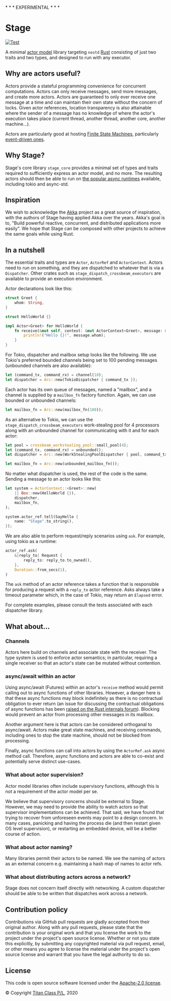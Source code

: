 \* \* \* EXPERIMENTAL \* \* \*

# Stage
[![Test](https://github.com/titanclass/stage/actions/workflows/test.yml/badge.svg)](https://github.com/titanclass/stage/actions/workflows/test.yml)

A minimal [actor model](https://en.wikipedia.org/wiki/Actor_model) library targeting `nostd` [Rust](https://www.rust-lang.org/) 
consisting of just two traits and two types, and designed to run with any executor.

## Why are actors useful?

Actors provide a stateful programming convenience for concurrent computations. Actors can only receive messages, send more messages, 
and create more actors. Actors are guaranteed to only ever receive one message at a time and can maintain their own state
without the concern of locks. Given actor references, location transparency is also attainable where the sender of a message
has no knowledge of where the actor's execution takes place (current thread, another thread, another core, another machine...).

Actors are particularly good at hosting [Finite State Machines](https://en.wikipedia.org/wiki/Finite-state_machine), particularly
[event-driven ones](http://christopherhunt-software.blogspot.com/2021/02/event-driven-finite-state-machines.html).

## Why Stage?

Stage's core library `stage_core` provides a minimal set of types and traits required
to sufficiently express an actor model, and no more. The resulting actors should then
be able to run on [the popular async runtimes](https://rust-lang.github.io/async-book/08_ecosystem/00_chapter.html#popular-async-runtimes) available, including tokio and async-std.

## Inspiration

We wish to acknowledge the [Akka](https://akka.io/) project as a great source of inspiration, with the authors of Stage 
having applied Akka over the years. Akka's goal is to, "Build powerful reactive, concurrent, and distributed applications more easily".
We hope that Stage can be composed with other projects to achieve the same goals while using Rust.

## In a nutshell

The essential traits and types are `Actor`, `ActorRef` and `ActorContext`. Actors need to run on something, and they are dispatched
to whatever that is via a `Dispatcher`. Other crates such as `stage_dispatch_crossbeam_executors` are available to provide an
execution environment.

Actor declarations look like this:

```rust
struct Greet {
    whom: String,
}

struct HelloWorld {}

impl Actor<Greet> for HelloWorld {
    fn receive(&mut self, context: &mut ActorContext<Greet>, message: &Greet) {
        println!("Hello {}!", message.whom);
    }
}
```

For Tokio, dispatcher and mailbox setup looks like the following. We use Tokio's preferred bounded channels being 
set to 100 pending messages (unbounded channels are also available):

```rust
let (command_tx, command_rx) = channel(10);
let dispatcher = Arc::new(TokioDispatcher { command_tx });
```

Each actor has its own queue of messages, named a "mailbox", and a channel is supplied by a `mailbox_fn` factory function. 
Again, we can use bounded or unbounded channels:

```rust
let mailbox_fn = Arc::new(mailbox_fn(100));
```

As an alternative to Tokio, we can use the `stage_dispatch_crossbeam_executors` work-stealing pool for 4 processors 
along with an unbounded channel for communicating with it and for each actor:

```rust
let pool = crossbeam_workstealing_pool::small_pool(4);
let (command_tx, command_rx) = unbounded();
let dispatcher = Arc::new(WorkStealingPoolDispatcher { pool, command_tx });

let mailbox_fn = Arc::new(unbounded_mailbox_fn());
```

No matter what dispatcher is used, the rest of the code is the same. Sending a message to an actor looks like this:

```rust
let system = ActorContext::<Greet>::new(
    || Box::new(HelloWorld {}),
    dispatcher,
    mailbox_fn,
);

system.actor_ref.tell(SayHello {
    name: "Stage".to_string(),
});
```

We are also able to perform request/reply scenarios using `ask`. For example, using tokio as a runtime:

```rust
actor_ref.ask(
    &|reply_to| Request {
        reply_to: reply_to.to_owned(),
    },
    Duration::from_secs(1),
)
```

The `ask` method of an actor reference takes a function that is responsible for producing a request 
with a `reply_to` actor reference. Asks always take a timeout parameter which, in the case of Tokio,
may return an `Elapsed` error.

For complete examples, please consult the tests associated with each dispatcher library.

## What about...

### Channels

Actors here build on channels and associate state with the receiver. The type system is used
to enforce actor semantics; in particular, requiring a single receiver so that an actor's
state can be mutated without contention.

### async/await within an actor

Using async/await (Futures) within an actor's `receive` method would permit calling out to async
functions of other libraries. However, a danger here is that these async functions may block 
indefinitely as there is no contractual obligation to ever return (an issue for discussing the
contractual obligations of async functions has been 
[raised on the Rust internals forum](https://internals.rust-lang.org/t/future-and-its-assurance-of-completion/14542)).
Blocking would prevent an actor from processing other messages in its mailbox.

Another argument here is that actors can be considered orthoganal to async/await. Actors make 
great state machines, and receiving commands, including ones to stop the state machine, should not
be blocked from processing.

Finally, async functions can call into actors by using the `ActorRef.ask` async method call. 
Therefore, async functions and actors are able to co-exist and potentially serve distinct use-cases.

### What about actor supervision?

Actor model libraries often include supervisory functions, although this is not a requirement
of the actor model per se.

We believe that supervisory concerns should be external to Stage. However, we may need
to provide the ability to watch actors so that supervisor implementations can be 
achieved. That said, we have found that trying to recover from unforeseen events may
point to a design concern. In many cases, panicking and having the process die (and then
restart given OS level supervision), or restarting an embedded device, will be a better
course of action.

### What about actor naming?

Many libraries permit their actors to be named. We see the naming of actors as an external
concern e.g. maintaining a hash map of names to actor refs.

### What about distributing actors across a network?

Stage does not concern itself directly with networking. A custom dispatcher should be able
to be written that dispatches work across a network.

## Contribution policy

Contributions via GitHub pull requests are gladly accepted from their original author. Along with any pull requests, please state that the contribution is your original work and that you license the work to the project under the project's open source license. Whether or not you state this explicitly, by submitting any copyrighted material via pull request, email, or other means you agree to license the material under the project's open source license and warrant that you have the legal authority to do so.

## License

This code is open source software licensed under the [Apache-2.0 license](./LICENSE).

© Copyright [Titan Class P/L](https://www.titanclass.com.au/), 2020
